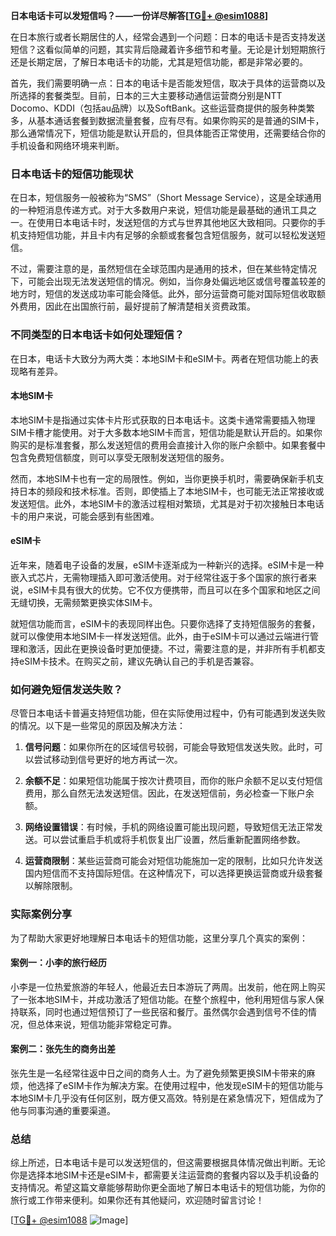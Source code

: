 **日本电话卡可以发短信吗？——一份详尽解答[[TG💪+ @esim1088](https://t.me/s/esim1088)]**

在日本旅行或者长期居住的人，经常会遇到一个问题：日本的电话卡是否支持发送短信？这看似简单的问题，其实背后隐藏着许多细节和考量。无论是计划短期旅行还是长期定居，了解日本电话卡的功能，尤其是短信功能，都是非常必要的。

首先，我们需要明确一点：日本的电话卡是否能发短信，取决于具体的运营商以及所选择的套餐类型。目前，日本的三大主要移动通信运营商分别是NTT Docomo、KDDI（包括au品牌）以及SoftBank。这些运营商提供的服务种类繁多，从基本通话套餐到数据流量套餐，应有尽有。如果你购买的是普通的SIM卡，那么通常情况下，短信功能是默认开启的，但具体能否正常使用，还需要结合你的手机设备和网络环境来判断。

### 日本电话卡的短信功能现状

在日本，短信服务一般被称为“SMS”（Short Message Service），这是全球通用的一种短消息传递方式。对于大多数用户来说，短信功能是最基础的通讯工具之一。在使用日本电话卡时，发送短信的方式与世界其他地区大致相同。只要你的手机支持短信功能，并且卡内有足够的余额或套餐包含短信服务，就可以轻松发送短信。

不过，需要注意的是，虽然短信在全球范围内是通用的技术，但在某些特定情况下，可能会出现无法发送短信的情况。例如，当你身处偏远地区或信号覆盖较差的地方时，短信的发送成功率可能会降低。此外，部分运营商可能对国际短信收取额外费用，因此在出国旅行前，最好提前了解清楚相关资费政策。

### 不同类型的日本电话卡如何处理短信？

在日本，电话卡大致分为两大类：本地SIM卡和eSIM卡。两者在短信功能上的表现略有差异。

#### 本地SIM卡

本地SIM卡是指通过实体卡片形式获取的日本电话卡。这类卡通常需要插入物理SIM卡槽才能使用。对于大多数本地SIM卡而言，短信功能是默认开启的。如果你购买的是标准套餐，那么发送短信的费用会直接计入你的账户余额中。如果套餐中包含免费短信额度，则可以享受无限制发送短信的服务。

然而，本地SIM卡也有一定的局限性。例如，当你更换手机时，需要确保新手机支持日本的频段和技术标准。否则，即使插上了本地SIM卡，也可能无法正常接收或发送短信。此外，本地SIM卡的激活过程相对繁琐，尤其是对于初次接触日本电话卡的用户来说，可能会感到有些困难。

#### eSIM卡

近年来，随着电子设备的发展，eSIM卡逐渐成为一种新兴的选择。eSIM卡是一种嵌入式芯片，无需物理插入即可激活使用。对于经常往返于多个国家的旅行者来说，eSIM卡具有很大的优势。它不仅方便携带，而且可以在多个国家和地区之间无缝切换，无需频繁更换实体SIM卡。

就短信功能而言，eSIM卡的表现同样出色。只要你选择了支持短信服务的套餐，就可以像使用本地SIM卡一样发送短信。此外，由于eSIM卡可以通过云端进行管理和激活，因此在更换设备时更加便捷。不过，需要注意的是，并非所有手机都支持eSIM卡技术。在购买之前，建议先确认自己的手机是否兼容。

### 如何避免短信发送失败？

尽管日本电话卡普遍支持短信功能，但在实际使用过程中，仍有可能遇到发送失败的情况。以下是一些常见的原因及解决方法：

1. **信号问题**：如果你所在的区域信号较弱，可能会导致短信发送失败。此时，可以尝试移动到信号更好的地方再试一次。
   
2. **余额不足**：如果短信功能属于按次计费项目，而你的账户余额不足以支付短信费用，那么自然无法发送短信。因此，在发送短信前，务必检查一下账户余额。

3. **网络设置错误**：有时候，手机的网络设置可能出现问题，导致短信无法正常发送。可以尝试重启手机或将手机恢复出厂设置，然后重新配置网络参数。

4. **运营商限制**：某些运营商可能会对短信功能施加一定的限制，比如只允许发送国内短信而不支持国际短信。在这种情况下，可以选择更换运营商或升级套餐以解除限制。

### 实际案例分享

为了帮助大家更好地理解日本电话卡的短信功能，这里分享几个真实的案例：

#### 案例一：小李的旅行经历

小李是一位热爱旅游的年轻人，他最近去日本游玩了两周。出发前，他在网上购买了一张本地SIM卡，并成功激活了短信功能。在整个旅程中，他利用短信与家人保持联系，同时也通过短信预订了一些民宿和餐厅。虽然偶尔会遇到信号不佳的情况，但总体来说，短信功能非常稳定可靠。

#### 案例二：张先生的商务出差

张先生是一名经常往返中日之间的商务人士。为了避免频繁更换SIM卡带来的麻烦，他选择了eSIM卡作为解决方案。在使用过程中，他发现eSIM卡的短信功能与本地SIM卡几乎没有任何区别，既方便又高效。特别是在紧急情况下，短信成为了他与同事沟通的重要渠道。

### 总结

综上所述，日本电话卡是可以发送短信的，但这需要根据具体情况做出判断。无论你是选择本地SIM卡还是eSIM卡，都需要关注运营商的套餐内容以及手机设备的支持情况。希望这篇文章能够帮助你更全面地了解日本电话卡的短信功能，为你的旅行或工作带来便利。如果你还有其他疑问，欢迎随时留言讨论！

[[TG💪+ @esim1088](https://t.me/s/esim1088) ![Image](https://i.postimg.cc/4NQfJmqS/Snipaste-2025-05-13-00-14-12.png)]